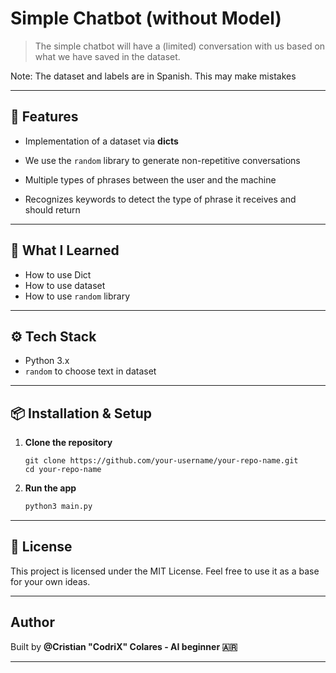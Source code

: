 # Simple Chatbot (without Model)
> The simple chatbot will have a (limited) conversation with us based on what we have saved in the dataset.

Note: The dataset and labels are in Spanish. This may make mistakes

---

## 🚀 Features

- Implementation of a dataset via **dicts**

- We use the `random` library to generate non-repetitive conversations

- Multiple types of phrases between the user and the machine

- Recognizes keywords to detect the type of phrase it receives and should return

---

## 🧠 What I Learned

- How to use Dict
- How to use dataset
- How to use `random` library

---

## ⚙️ Tech Stack

- Python 3.x
- `random` to choose text in dataset

---

## 📦 Installation & Setup

1. **Clone the repository**

   ```git
   git clone https://github.com/your-username/your-repo-name.git
   cd your-repo-name
   ```
2. **Run the app**
    ```bash
    python3 main.py
    ```
---

## 📜 License
This project is licensed under the MIT License. Feel free to use it as a base for your own ideas.

---

## Author
Built by **@Cristian "CodriX" Colares - AI beginner 🇦🇷**

---
